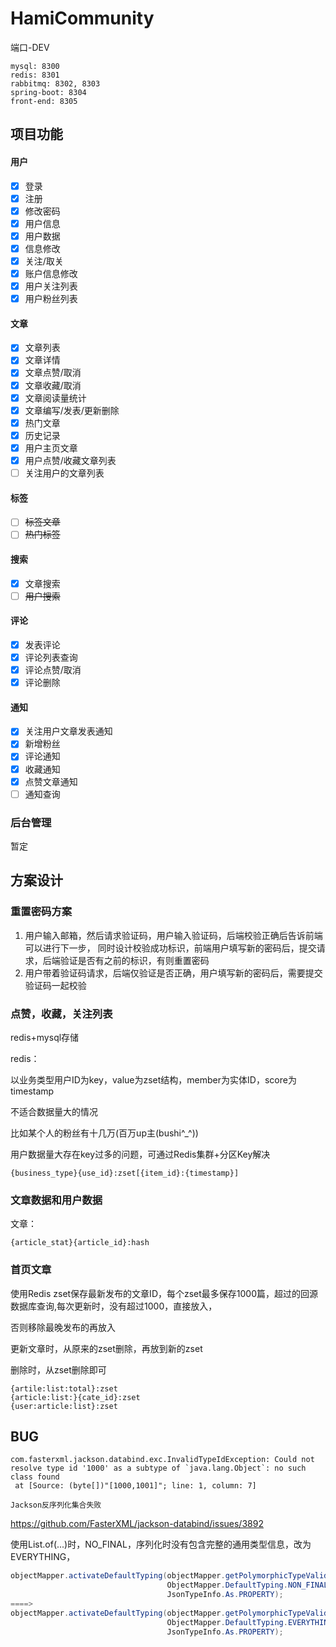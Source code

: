 # HamiCommunity
端口-DEV
```text
mysql: 8300
redis: 8301
rabbitmq: 8302, 8303
spring-boot: 8304
front-end: 8305
```

## 项目功能

#### 用户

- [x] 登录
- [x] 注册
- [x] 修改密码
- [x] 用户信息
- [x] 用户数据
- [x] 信息修改
- [x] 关注/取关
- [x] 账户信息修改
- [x] 用户关注列表
- [x] 用户粉丝列表

#### 文章

- [x] 文章列表
- [x] 文章详情
- [x] 文章点赞/取消
- [x] 文章收藏/取消
- [x] 文章阅读量统计
- [x] 文章编写/发表/更新删除
- [x] 热门文章
- [x] 历史记录
- [x] 用户主页文章
- [x] 用户点赞/收藏文章列表
- [ ] 关注用户的文章列表

#### 标签

- [ ] ~~标签文章~~
- [ ] ~~热门标签~~

#### 搜索

- [x] 文章搜索
- [ ] ~~用户搜索~~

#### 评论 

- [x] 发表评论
- [x] 评论列表查询
- [x] 评论点赞/取消
- [x] 评论删除

#### 通知

- [x] 关注用户文章发表通知
- [x] 新增粉丝
- [x] 评论通知
- [x] 收藏通知
- [x] 点赞文章通知
- [ ] 通知查询

### 后台管理

暂定

## 方案设计

### 重置密码方案

1. 用户输入邮箱，然后请求验证码，用户输入验证码，后端校验正确后告诉前端可以进行下一步，
   同时设计校验成功标识，前端用户填写新的密码后，提交请求，后端验证是否有之前的标识，有则重置密码
2. 用户带着验证码请求，后端仅验证是否正确，用户填写新的密码后，需要提交验证码一起校验

### 点赞，收藏，关注列表

redis+mysql存储

redis：

以业务类型用户ID为key，value为zset结构，member为实体ID，score为timestamp

不适合数据量大的情况

比如某个人的粉丝有十几万(百万up主(bushi^_^))

用户数据量大存在key过多的问题，可通过Redis集群+分区Key解决

```
{business_type}{use_id}:zset[{item_id}:{timestamp}]
```

### 文章数据和用户数据 

文章：

```
{article_stat}{article_id}:hash
```

### 首页文章

使用Redis zset保存最新发布的文章ID，每个zset最多保存1000篇，超过的回源数据库查询,每次更新时，没有超过1000，直接放入，

否则移除最晚发布的再放入

更新文章时，从原来的zset删除，再放到新的zset

删除时，从zset删除即可

```
{artile:list:total}:zset
{article:list:}{cate_id}:zset
{user:article:list}:zset
```

## BUG

```
com.fasterxml.jackson.databind.exc.InvalidTypeIdException: Could not resolve type id '1000' as a subtype of `java.lang.Object`: no such class found
 at [Source: (byte[])"[1000,1001]"; line: 1, column: 7]

```

`Jackson反序列化集合失败`

https://github.com/FasterXML/jackson-databind/issues/3892

使用List.of(...)时，NO_FINAL，序列化时没有包含完整的通用类型信息，改为EVERYTHING，

```java
objectMapper.activateDefaultTyping(objectMapper.getPolymorphicTypeValidator(),
                                   ObjectMapper.DefaultTyping.NON_FINAL,
                                   JsonTypeInfo.As.PROPERTY);
====>
objectMapper.activateDefaultTyping(objectMapper.getPolymorphicTypeValidator(),
                                   ObjectMapper.DefaultTyping.EVERYTHING,
                                   JsonTypeInfo.As.PROPERTY);
```

